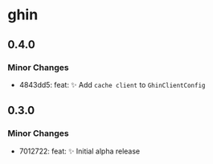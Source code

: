 # ghin

## 0.4.0

### Minor Changes

- 4843dd5: feat: ✨ Add `cache client` to `GhinClientConfig`

## 0.3.0

### Minor Changes

- 7012722: feat: ✨ Initial alpha release
